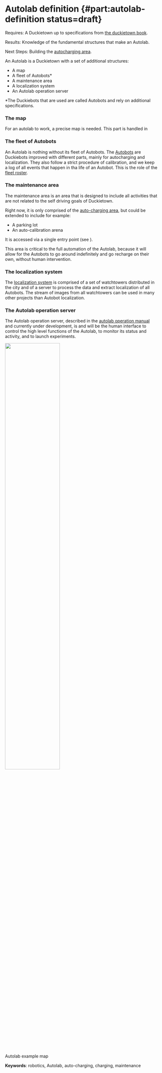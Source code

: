# Autolab definition {#part:autolab-definition status=draft}

<div class='requirements' markdown="1">

Requires: A Duckietown up to specifications from [the duckietown book](+opmanual_duckietown#duckietowns).

Results: Knowledge of the fundamental structures that make an Autolab.

Next Steps: Building the [autocharging area](#part:autolab-auto-charging).
</div>

An Autolab is a Duckietown with a set of additional structures:

- A map
- A fleet of Autobots*
- A maintenance area
- A localization system
- An Autolab operation server

*The Duckiebots that are used are called Autobots and rely on additional specifications.

### The map
For an autolab to work, a precise map is needed. This part is handled in [](#autolab-map-making)

### The fleet of Autobots
An Autolab is nothing without its fleet of Autobots. The [Autobots](#autolab-autobot-specs) are Duckiebots improved with different parts, mainly for autocharging and localization. They also follow a strict procedure of calibration, and we keep a log of all events that happen in tha life of an Autobot. This is the role of the [fleet roster](#autolab-fleet-roster).

### The maintenance area

The maintenance area is an area that is designed to include all activities that are not related to the self driving goals of Duckietown.

Right now, it is only comprised of the [auto-charging area](#autolab-auto-charging), but could be extended to include for example:

- A parking lot
- An auto-calibration arena

It is accessed via a single entry point (see [](#fig:Autolab)).

This area is critical to the full automation of the Autolab, because it will allow for the Autobots to go around indefinitely and go recharge on their own, without human intervention.

### The localization system

The [localization system](#autolab-localization) is comprised of a set of watchtowers distributed in the city and of a server to process the data and extract localization of all Autobots. The stream of images from all watchtowers can be used in many other projects than Autobot localization.

### The Autolab operation server

The Autolab operation server, described in the [autolab operation manual](#autolab-operation-manual) and currently under development, is and will be the human interface to control the high level functions of the Autolab, to monitor its status and activity, and to launch experiments.

<div figure-id="fig:Autolab">
<img src="images/autolab.png" style="width: 60%"/>
<figcaption>
Autolab example map
</figcaption>
</div>


**Keywords**: robotics, Autolab, auto-charging, charging, maintenance
